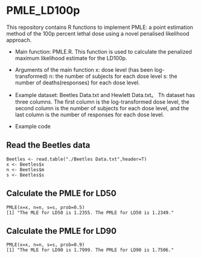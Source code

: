 # PMLE_LD100p
This repository contains R functions to implement PMLE: a point estimation method of the 100p percent lethal dose using a novel penalised likelihood approach.

- Main function: PMLE.R.
    This function is used to calculate the penalized maximum likelihood estimate for the LD100p.

- Arguments of the main function 
    x: dose level (has been log-transformed)
    n: the number of subjects for each dose level
    s: the number of deaths(responses) for each dose level.

- Example dataset: Beetles Data.txt and Hewlett Data.txt。
    Th dataset has three columns. The first column is the log-transformed dose level, the second column is the number of subjects for each dose level, 
    and the last column is the number of responses for each dose level.

- Example code

 ## Read the Beetles data
    Beetles <- read.table("./Beetles Data.txt",header=T)
    x <- Beetles$x
    n <- Beetles$m
    s <- Beetles$s

 ## Calculate the PMLE for LD50
    PMLE(x=x, n=n, s=s, prob=0.5)
    [1] "The MLE for LD50 is 1.2355. The PMLE for LD50 is 1.2349."

 ## Calculate the PMLE for LD90
    PMLE(x=x, n=n, s=s, prob=0.9)
    [1] "The MLE for LD90 is 1.7999. The PMLE for LD90 is 1.7506."
